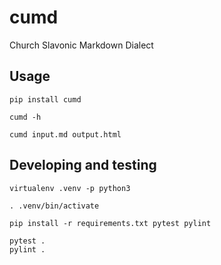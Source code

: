 # cumd

Church Slavonic Markdown Dialect

## Usage
```
pip install cumd

cumd -h

cumd input.md output.html
```

## Developing and testing

```
virtualenv .venv -p python3

. .venv/bin/activate

pip install -r requirements.txt pytest pylint

pytest .
pylint .
```
